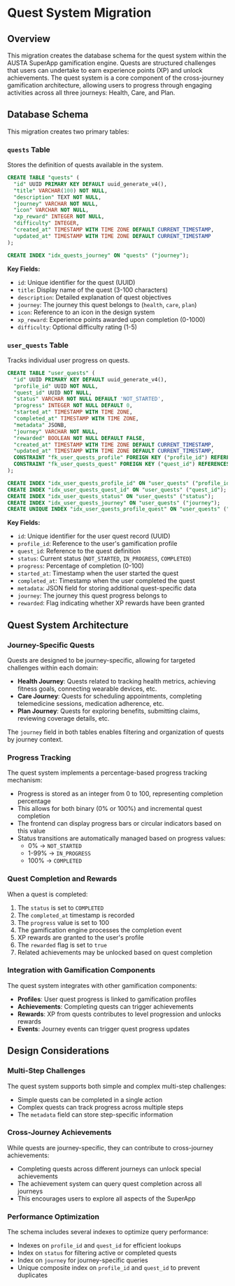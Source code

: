 # Quest System Migration

## Overview

This migration creates the database schema for the quest system within the AUSTA SuperApp gamification engine. Quests are structured challenges that users can undertake to earn experience points (XP) and unlock achievements. The quest system is a core component of the cross-journey gamification architecture, allowing users to progress through engaging activities across all three journeys: Health, Care, and Plan.

## Database Schema

This migration creates two primary tables:

### `quests` Table

Stores the definition of quests available in the system.

```sql
CREATE TABLE "quests" (
  "id" UUID PRIMARY KEY DEFAULT uuid_generate_v4(),
  "title" VARCHAR(100) NOT NULL,
  "description" TEXT NOT NULL,
  "journey" VARCHAR NOT NULL,
  "icon" VARCHAR NOT NULL,
  "xp_reward" INTEGER NOT NULL,
  "difficulty" INTEGER,
  "created_at" TIMESTAMP WITH TIME ZONE DEFAULT CURRENT_TIMESTAMP,
  "updated_at" TIMESTAMP WITH TIME ZONE DEFAULT CURRENT_TIMESTAMP
);

CREATE INDEX "idx_quests_journey" ON "quests" ("journey");
```

**Key Fields:**
- `id`: Unique identifier for the quest (UUID)
- `title`: Display name of the quest (3-100 characters)
- `description`: Detailed explanation of quest objectives
- `journey`: The journey this quest belongs to (`health`, `care`, `plan`)
- `icon`: Reference to an icon in the design system
- `xp_reward`: Experience points awarded upon completion (0-1000)
- `difficulty`: Optional difficulty rating (1-5)

### `user_quests` Table

Tracks individual user progress on quests.

```sql
CREATE TABLE "user_quests" (
  "id" UUID PRIMARY KEY DEFAULT uuid_generate_v4(),
  "profile_id" UUID NOT NULL,
  "quest_id" UUID NOT NULL,
  "status" VARCHAR NOT NULL DEFAULT 'NOT_STARTED',
  "progress" INTEGER NOT NULL DEFAULT 0,
  "started_at" TIMESTAMP WITH TIME ZONE,
  "completed_at" TIMESTAMP WITH TIME ZONE,
  "metadata" JSONB,
  "journey" VARCHAR NOT NULL,
  "rewarded" BOOLEAN NOT NULL DEFAULT FALSE,
  "created_at" TIMESTAMP WITH TIME ZONE DEFAULT CURRENT_TIMESTAMP,
  "updated_at" TIMESTAMP WITH TIME ZONE DEFAULT CURRENT_TIMESTAMP,
  CONSTRAINT "fk_user_quests_profile" FOREIGN KEY ("profile_id") REFERENCES "profiles" ("id") ON DELETE CASCADE,
  CONSTRAINT "fk_user_quests_quest" FOREIGN KEY ("quest_id") REFERENCES "quests" ("id") ON DELETE CASCADE
);

CREATE INDEX "idx_user_quests_profile_id" ON "user_quests" ("profile_id");
CREATE INDEX "idx_user_quests_quest_id" ON "user_quests" ("quest_id");
CREATE INDEX "idx_user_quests_status" ON "user_quests" ("status");
CREATE INDEX "idx_user_quests_journey" ON "user_quests" ("journey");
CREATE UNIQUE INDEX "idx_user_quests_profile_quest" ON "user_quests" ("profile_id", "quest_id");
```

**Key Fields:**
- `id`: Unique identifier for the user quest record (UUID)
- `profile_id`: Reference to the user's gamification profile
- `quest_id`: Reference to the quest definition
- `status`: Current status (`NOT_STARTED`, `IN_PROGRESS`, `COMPLETED`)
- `progress`: Percentage of completion (0-100)
- `started_at`: Timestamp when the user started the quest
- `completed_at`: Timestamp when the user completed the quest
- `metadata`: JSON field for storing additional quest-specific data
- `journey`: The journey this quest progress belongs to
- `rewarded`: Flag indicating whether XP rewards have been granted

## Quest System Architecture

### Journey-Specific Quests

Quests are designed to be journey-specific, allowing for targeted challenges within each domain:

- **Health Journey**: Quests related to tracking health metrics, achieving fitness goals, connecting wearable devices, etc.
- **Care Journey**: Quests for scheduling appointments, completing telemedicine sessions, medication adherence, etc.
- **Plan Journey**: Quests for exploring benefits, submitting claims, reviewing coverage details, etc.

The `journey` field in both tables enables filtering and organization of quests by journey context.

### Progress Tracking

The quest system implements a percentage-based progress tracking mechanism:

- Progress is stored as an integer from 0 to 100, representing completion percentage
- This allows for both binary (0% or 100%) and incremental quest completion
- The frontend can display progress bars or circular indicators based on this value
- Status transitions are automatically managed based on progress values:
  - 0% → `NOT_STARTED`
  - 1-99% → `IN_PROGRESS`
  - 100% → `COMPLETED`

### Quest Completion and Rewards

When a quest is completed:

1. The `status` is set to `COMPLETED`
2. The `completed_at` timestamp is recorded
3. The `progress` value is set to 100
4. The gamification engine processes the completion event
5. XP rewards are granted to the user's profile
6. The `rewarded` flag is set to `true`
7. Related achievements may be unlocked based on quest completion

### Integration with Gamification Components

The quest system integrates with other gamification components:

- **Profiles**: User quest progress is linked to gamification profiles
- **Achievements**: Completing quests can trigger achievements
- **Rewards**: XP from quests contributes to level progression and unlocks rewards
- **Events**: Journey events can trigger quest progress updates

## Design Considerations

### Multi-Step Challenges

The quest system supports both simple and complex multi-step challenges:

- Simple quests can be completed in a single action
- Complex quests can track progress across multiple steps
- The `metadata` field can store step-specific information

### Cross-Journey Achievements

While quests are journey-specific, they can contribute to cross-journey achievements:

- Completing quests across different journeys can unlock special achievements
- The achievement system can query quest completion across all journeys
- This encourages users to explore all aspects of the SuperApp

### Performance Optimization

The schema includes several indexes to optimize query performance:

- Indexes on `profile_id` and `quest_id` for efficient lookups
- Index on `status` for filtering active or completed quests
- Index on `journey` for journey-specific queries
- Unique composite index on `profile_id` and `quest_id` to prevent duplicates